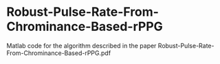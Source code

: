 # Robust-Pulse-Rate-From-Chrominance-Based-rPPG
Matlab code for the algorithm described in the paper Robust-Pulse-Rate-From-Chrominance-Based-rPPG.pdf
